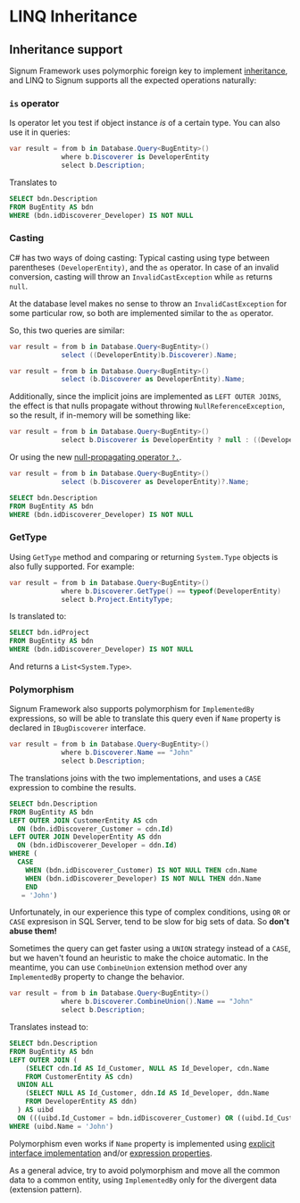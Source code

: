 ﻿# LINQ Inheritance

## Inheritance support
Signum Framework uses polymorphic foreign key to implement [inheritance](../Signum.Entities/Inheritance.md), and LINQ to Signum supports all the expected operations naturally: 

### `is` operator

Is operator let you test if object instance *is* of a certain type. You can also use it in queries: 

```C#
var result = from b in Database.Query<BugEntity>()
             where b.Discoverer is DeveloperEntity
             select b.Description;
```

Translates to

```SQL
SELECT bdn.Description
FROM BugEntity AS bdn
WHERE (bdn.idDiscoverer_Developer) IS NOT NULL
```

### Casting

C# has two ways of doing casting: Typical casting using type between parentheses `(DeveloperEntity)`, and the `as` operator. In case of an invalid conversion, casting will throw an `InvalidCastException` while `as` returns `null`.

At the database level makes no sense to throw an `InvalidCastException` for some particular row, so both are implemented similar to the `as` operator. 

So, this two queries are similar:
 
```C#
var result = from b in Database.Query<BugEntity>()
             select ((DeveloperEntity)b.Discoverer).Name;

var result = from b in Database.Query<BugEntity>()
             select (b.Discoverer as DeveloperEntity).Name; 
````

Additionally, since the implicit joins are implemented as `LEFT OUTER JOINS`, the effect is that nulls propagate without throwing `NullReferenceException`, so the result, if in-memory will be something like: 

```C#
var result = from b in Database.Query<BugEntity>()
             select b.Discoverer is DeveloperEntity ? null : ((DeveloperEntity)b.Discoverer).Name; 
````

Or using the new [null-propagating operator `?.`](https://roslyn.codeplex.com/discussions/540883).

```C#
var result = from b in Database.Query<BugEntity>()
             select (b.Discoverer as DeveloperEntity)?.Name; 
```

```SQL
SELECT bdn.Description
FROM BugEntity AS bdn
WHERE (bdn.idDiscoverer_Developer) IS NOT NULL
```


### GetType

Using `GetType` method and comparing or returning `System.Type` objects is also fully supported. For example:

```C#
var result = from b in Database.Query<BugEntity>()
             where b.Discoverer.GetType() == typeof(DeveloperEntity) 
             select b.Project.EntityType;
```

Is translated to:

```SQL
SELECT bdn.idProject
FROM BugEntity AS bdn
WHERE (bdn.idDiscoverer_Developer) IS NOT NULL
```

And returns a `List<System.Type>`. 


### Polymorphism

Signum Framework also supports polymorphism for `ImplementedBy` expressions, so will be able to translate this query even if `Name` property is declared in `IBugDiscoverer` interface. 

```C#
var result = from b in Database.Query<BugEntity>()
             where b.Discoverer.Name == "John"
             select b.Description;
```

The translations joins with the two implementations, and uses a `CASE` expression to combine the results. 

```SQL
SELECT bdn.Description
FROM BugEntity AS bdn
LEFT OUTER JOIN CustomerEntity AS cdn
  ON (bdn.idDiscoverer_Customer = cdn.Id)
LEFT OUTER JOIN DeveloperEntity AS ddn
  ON (bdn.idDiscoverer_Developer = ddn.Id)
WHERE (
  CASE
    WHEN (bdn.idDiscoverer_Customer) IS NOT NULL THEN cdn.Name
    WHEN (bdn.idDiscoverer_Developer) IS NOT NULL THEN ddn.Name
    END
   = 'John')
```

Unfortunately, in our experience this type of complex conditions, using `OR` or `CASE` expresison in SQL Server, tend to be slow for big sets of data. So **don't abuse them!**

Sometimes the query can get faster using a `UNION` strategy instead of a `CASE`, but we haven't found an heuristic to make the choice automatic. In the meantime, you can use `CombineUnion` extension method over any `ImplementedBy` property to change the behavior. 

```C#
var result = from b in Database.Query<BugEntity>()
             where b.Discoverer.CombineUnion().Name == "John"
             select b.Description;
```

Translates instead to: 

```SQL
SELECT bdn.Description
FROM BugEntity AS bdn
LEFT OUTER JOIN (
    (SELECT cdn.Id AS Id_Customer, NULL AS Id_Developer, cdn.Name
    FROM CustomerEntity AS cdn)
  UNION ALL
    (SELECT NULL AS Id_Customer, ddn.Id AS Id_Developer, ddn.Name
    FROM DeveloperEntity AS ddn)
  ) AS uibd
  ON (((uibd.Id_Customer = bdn.idDiscoverer_Customer) OR ((uibd.Id_Customer) IS NULL AND (bdn.idDiscoverer_Customer) IS NULL)) AND ((uibd.Id_Developer = bdn.idDiscoverer_Developer) OR ((uibd.Id_Developer) IS NULL AND (bdn.idDiscoverer_Developer) IS NULL)))
WHERE (uibd.Name = 'John')
```

Polymorphism even works if `Name` property is implemented using [explicit interface implementation](http://msdn.microsoft.com/en-us/library/ms173157.aspx) and/or [expression properties](../Signum.Utilities/ExpressionTrees/LinqExtensibility.md).

As a general advice, try to avoid polymorphism and move all the common data to a common entity, using `ImplementedBy` only for the divergent data (extension pattern). 
